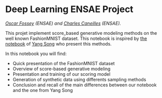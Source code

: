 # Deep Learning ENSAE Project

*[Oscar Fossey](https://github.com/oscarfossey) (ENSAE) and [Charles Caneilles](https://github.com/ccaneilles) (ENSAE).*

This projet implement score_based generative modeling methods on the well known FashionMNIST dataset. This notebook is inspired by [the notebook](https://colab.research.google.com/drive/120kYYBOVa1i0TD85RjlEkFjaWDxSFUx3?usp=sharing#scrollTo=GFuMaPov5HlV) of [Yang Song](https://yang-song.github.io/) who present this methods.

In this notebook you will find:
* Quick presentation of the FashionMNIST dataset
* Overview of score-based generative modeling
* Presentation and training of our scoring model
* Generation of synthetic data using differents sampling methods
* Conclusion and recall of the main differences between our notebook and the one from Yang Song